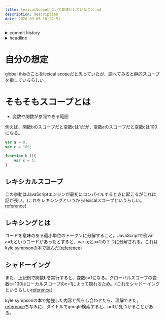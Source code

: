 ```yaml
---
title: lexicalScopeについて勘違いしていたこと.md
description: description
date: 2020-09-05 16:22:51
---
```

<!-- history area start -->
<details><summary>commit history</summary><div><ol>
<li>2020/09/05 14:56:02 c6be393</li>
</ol></div></details>
<!-- history area end -->
<!-- toc area start -->
<details><summary>headline</summary><div>
<!-- START doctoc generated TOC please keep comment here to allow auto update -->
<!-- DON'T EDIT THIS SECTION, INSTEAD RE-RUN doctoc TO UPDATE -->


- [自分の想定](#%E8%87%AA%E5%88%86%E3%81%AE%E6%83%B3%E5%AE%9A)
- [そもそもスコープとは](#%E3%81%9D%E3%82%82%E3%81%9D%E3%82%82%E3%82%B9%E3%82%B3%E3%83%BC%E3%83%97%E3%81%A8%E3%81%AF)
  - [レキシカルスコープ](#%E3%83%AC%E3%82%AD%E3%82%B7%E3%82%AB%E3%83%AB%E3%82%B9%E3%82%B3%E3%83%BC%E3%83%97)
  - [レキシングとは](#%E3%83%AC%E3%82%AD%E3%82%B7%E3%83%B3%E3%82%B0%E3%81%A8%E3%81%AF)
  - [シャドーイング](#%E3%82%B7%E3%83%A3%E3%83%89%E3%83%BC%E3%82%A4%E3%83%B3%E3%82%B0)

<!-- END doctoc generated TOC please keep comment here to allow auto update -->

</div></details>

<!-- toc area end -->
# 自分の想定
global thisのことをlexical scopeだと思っていたが、調べてみると静的スコープを指しているらしい。

# そもそもスコープとは
- 変数や関数が参照できる範囲

例えば、関数bのスコープだと変数cは1だが、変数aのスコープだと変数cは100になる。

```javascript
var a = 0;
var c = 100;

function b (){
	var c = 1;
}
```

## レキシカルスコープ

この挙動はJavaScriptエンジンが最初にコンパイルするときに起こるがこれは話が長い。(これをレキシングというからlexicalスコープというらしい。[reference](https://uraway.hatenablog.com/entry/2018/01/24/120000))

## レキシングとは

コードを意味のある最小単位のトークンに分解すること。JavaScriptで例var a=1;というコードがあったとすると、var a;とa=1;の２つに分解される。これはkyle sympsonの本で読んだ([reference](https://amzn.to/2EZVdNE))

## シャドーイング

また、上記例で関数bを実行すると、変数c=1になる。グローバルスコープの変数c=100はローカルスコープのc=1によって隠れるため。（これをシャドーイングというらしい[reference](https://uraway.hatenablog.com/entry/2018/01/24/120000)）

kyle sympsonの本で勉強した内容と照らし合わせたら、理解できた。 [reference](https://amzn.to/2EZVdNE)ちなみに、タイトルでgoogle検索すると、pdfが見つかることがある。



